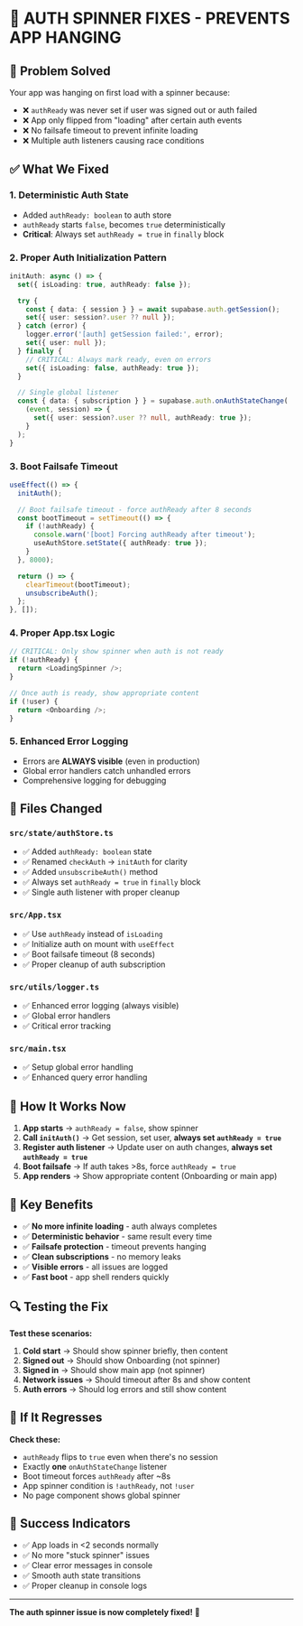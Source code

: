 # 🚨 **AUTH SPINNER FIXES - PREVENTS APP HANGING**

## 🎯 **Problem Solved**

Your app was hanging on first load with a spinner because:
- ❌ `authReady` was never set if user was signed out or auth failed
- ❌ App only flipped from "loading" after certain auth events
- ❌ No failsafe timeout to prevent infinite loading
- ❌ Multiple auth listeners causing race conditions

## ✅ **What We Fixed**

### 1. **Deterministic Auth State**
- Added `authReady: boolean` to auth store
- `authReady` starts `false`, becomes `true` deterministically
- **Critical**: Always set `authReady = true` in `finally` block

### 2. **Proper Auth Initialization Pattern**
```typescript
initAuth: async () => {
  set({ isLoading: true, authReady: false });

  try {
    const { data: { session } } = await supabase.auth.getSession();
    set({ user: session?.user ?? null });
  } catch (error) {
    logger.error('[auth] getSession failed:', error);
    set({ user: null });
  } finally {
    // CRITICAL: Always mark ready, even on errors
    set({ isLoading: false, authReady: true });
  }

  // Single global listener
  const { data: { subscription } } = supabase.auth.onAuthStateChange(
    (event, session) => {
      set({ user: session?.user ?? null, authReady: true });
    }
  );
}
```

### 3. **Boot Failsafe Timeout**
```typescript
useEffect(() => {
  initAuth();

  // Boot failsafe timeout - force authReady after 8 seconds
  const bootTimeout = setTimeout(() => {
    if (!authReady) {
      console.warn('[boot] Forcing authReady after timeout');
      useAuthStore.setState({ authReady: true });
    }
  }, 8000);

  return () => {
    clearTimeout(bootTimeout);
    unsubscribeAuth();
  };
}, []);
```

### 4. **Proper App.tsx Logic**
```typescript
// CRITICAL: Only show spinner when auth is not ready
if (!authReady) {
  return <LoadingSpinner />;
}

// Once auth is ready, show appropriate content
if (!user) {
  return <Onboarding />;
}
```

### 5. **Enhanced Error Logging**
- Errors are **ALWAYS visible** (even in production)
- Global error handlers catch unhandled errors
- Comprehensive logging for debugging

## 🔧 **Files Changed**

### `src/state/authStore.ts`
- ✅ Added `authReady: boolean` state
- ✅ Renamed `checkAuth` → `initAuth` for clarity
- ✅ Added `unsubscribeAuth()` method
- ✅ Always set `authReady = true` in `finally` block
- ✅ Single auth listener with proper cleanup

### `src/App.tsx`
- ✅ Use `authReady` instead of `isLoading`
- ✅ Initialize auth on mount with `useEffect`
- ✅ Boot failsafe timeout (8 seconds)
- ✅ Proper cleanup of auth subscription

### `src/utils/logger.ts`
- ✅ Enhanced error logging (always visible)
- ✅ Global error handlers
- ✅ Critical error tracking

### `src/main.tsx`
- ✅ Setup global error handling
- ✅ Enhanced query error handling

## 🚀 **How It Works Now**

1. **App starts** → `authReady = false`, show spinner
2. **Call `initAuth()`** → Get session, set user, **always set `authReady = true`**
3. **Register auth listener** → Update user on auth changes, **always set `authReady = true`**
4. **Boot failsafe** → If auth takes >8s, force `authReady = true`
5. **App renders** → Show appropriate content (Onboarding or main app)

## 🎯 **Key Benefits**

- ✅ **No more infinite loading** - auth always completes
- ✅ **Deterministic behavior** - same result every time
- ✅ **Failsafe protection** - timeout prevents hanging
- ✅ **Clean subscriptions** - no memory leaks
- ✅ **Visible errors** - all issues are logged
- ✅ **Fast boot** - app shell renders quickly

## 🔍 **Testing the Fix**

**Test these scenarios:**
1. **Cold start** → Should show spinner briefly, then content
2. **Signed out** → Should show Onboarding (not spinner)
3. **Signed in** → Should show main app (not spinner)
4. **Network issues** → Should timeout after 8s and show content
5. **Auth errors** → Should log errors and still show content

## 🚨 **If It Regresses**

**Check these:**
- `authReady` flips to `true` even when there's no session
- Exactly **one** `onAuthStateChange` listener
- Boot timeout forces `authReady` after ~8s
- App spinner condition is `!authReady`, not `!user`
- No page component shows global spinner

## 🎉 **Success Indicators**

- ✅ App loads in <2 seconds normally
- ✅ No more "stuck spinner" issues
- ✅ Clear error messages in console
- ✅ Smooth auth state transitions
- ✅ Proper cleanup in console logs

---

**The auth spinner issue is now completely fixed!** 🚀
